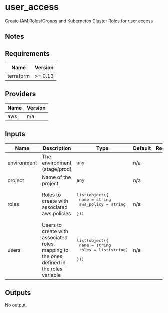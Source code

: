 # user_access

Create IAM Roles/Groups and Kubernetes Cluster Roles for user access

## Notes

<!-- BEGINNING OF PRE-COMMIT-TERRAFORM DOCS HOOK -->
## Requirements

| Name | Version |
|------|---------|
| terraform | >= 0.13 |

## Providers

| Name | Version |
|------|---------|
| aws | n/a |

## Inputs

| Name | Description | Type | Default | Required |
|------|-------------|------|---------|:--------:|
| environment | The environment (stage/prod) | `any` | n/a | yes |
| project | Name of the project | `any` | n/a | yes |
| roles | Roles to create with associated aws policies | <pre>list(object({<br>    name       = string<br>    aws_policy = string<br>  }))</pre> | n/a | yes |
| users | Users to create with associated roles, mapping to the ones defined in the roles variable | <pre>list(object({<br>    name  = string<br>    roles = list(string)<br>  }))</pre> | n/a | yes |

## Outputs

No output.

<!-- END OF PRE-COMMIT-TERRAFORM DOCS HOOK -->
